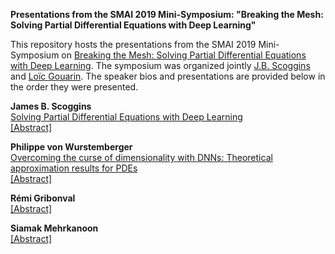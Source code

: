 **Presentations from the SMAI 2019 Mini-Symposium: "Breaking the Mesh: Solving Partial Differential Equations with Deep Learning"**

This repository hosts the presentations from the SMAI 2019 Mini-Symposium on [Breaking the Mesh: Solving Partial Differential Equations with Deep Learning](http://smai.emath.fr/smai2019/programme_detaille.php).  The symposium was organized jointly [J.B. Scoggins](www.jbscoggins.com) and [Loïc Gouarin](https://github.com/gouarin).  The speaker bios and presentations are provided below in the order they were presented.

**James B. Scoggins** 
<br>[Solving Partial Differential Equations with Deep Learning](https://github.com/jbscoggi/smai-2019/raw/master/presentations/smai_2019_scoggins.pdf) 
<br>[[Abstract]](https://github.com/jbscoggi/smai-2019/raw/master/abstracts/scoggins.pdf)

**Philippe von Wurstemberger**
<br>[Overcoming the curse of dimensionality with DNNs: Theoretical approximation results for PDEs](https://github.com/jbscoggi/smai-2019/raw/master/smai_2019_vonwurstemberger.pdf) 
<br>[[Abstract]](https://github.com/jbscoggi/smai-2019/raw/master/abstracts/von_wurstemberger.pdf)

**Rémi Gribonval**
<br>[[Abstract]](https://github.com/jbscoggi/smai-2019/raw/master/abstracts/gribonval.pdf)

**Siamak Mehrkanoon**
<br>[[Abstract]](https://github.com/jbscoggi/smai-2019/raw/master/abstracts/mehrkanoon.pdf)



